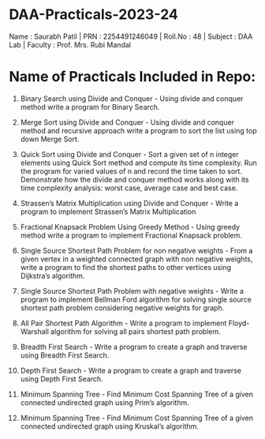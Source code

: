 # DAA-Practicals-2023-24

Name : Saurabh Patil |
PRN : 2254491246049 |
Roll.No : 48 |
Subject : DAA Lab |
Faculty : Prof. Mrs. Rubi Mandal

# Name of Practicals Included in Repo:

1. Binary Search using Divide and Conquer - 
Using divide and conquer method write a program for Binary Search.

2. Merge Sort using Divide and Conquer -
Using divide and conquer method and recursive approach write a program to sort the list using top 
down Merge Sort.

3. Quick Sort using Divide and Conquer - 
Sort a given set of n integer elements using Quick Sort method and compute its time complexity. Run 
the program for varied values of n and record the time taken to sort. Demonstrate how the divide and 
conquer method works along with its time complexity analysis: worst case, average case and best case.

4. Strassen’s Matrix Multiplication using Divide and Conquer -
Write a program to implement Strassen’s Matrix Multiplication

5. Fractional Knapsack Problem Using Greedy Method -
Using greedy method write a program to implement Fractional Knapsack problem.

6. Single Source Shortest Path Problem for non negative weights -
From a given vertex in a weighted connected graph with non negative weights, write a program to find 
the shortest paths to other vertices using Dijkstra’s algorithm. 

7. Single Source Shortest Path Problem with negative weights -
Write a program to implement Bellman Ford algorithm for solving single source shortest path problem 
considering negative weights for graph.

8. All Pair Shortest Path Algorithm -
Write a program to implement Floyd-Warshall algorithm for solving all pairs shortest path problem.

9. Breadth First Search -
Write a program to create a graph and traverse using Breadth First Search.

10. Depth First Search -
Write a program to create a graph and traverse using Depth First Search.

11. Minimum Spanning Tree -
Find Minimum Cost Spanning Tree of a given connected undirected graph using Prim’s 
algorithm.

12. Minimum Spanning Tree -
Find Minimum Cost Spanning Tree of a given connected undirected graph using Kruskal’s 
algorithm.

